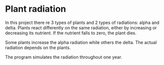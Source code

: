 # Plant radiation

In this project there re 3 types of plants and 2 types of radiations: alpha and delta. Plants react differently on the same radiation, either by increasing or decreasing its nutrient. If the nutrient falls to zero, the plant dies.

Some plants increase the alpha radiation while others the delta. The actual radiation depends on the plants.

The program simulates the radiation throughout one year.
